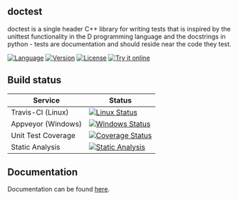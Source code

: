 doctest
-------

doctest is a single header C++ library for writing tests that is inspired by the unittest functionality in the D programming language and the docstrings in python - tests are documentation and should reside near the code they test.

[![Language](https://img.shields.io/badge/language-C++-blue.svg)](https://github.com/onqtam/doctest/wiki)
[![Version](https://badge.fury.io/gh/onqtam%2Fdoctest.svg)](https://github.com/onqtam/doctest/releases)
[![License](https://img.shields.io/badge/license-MIT-blue.svg)](https://opensource.org/licenses/MIT)
[![Try it online](https://img.shields.io/badge/try%20it-online-orange.svg)](http://melpon.org/wandbox/permlink/JtwiOSb6lwzkqQoJ)

Build status
------------

| Service            | Status                                                   |
|--------------------|----------------------------------------------------------|
| Travis-CI (Linux)  | [![Linux Status](https://travis-ci.org/onqtam/doctest.svg?branch=master)](https://travis-ci.org/onqtam/doctest)|
| Appveyor (Windows) | [![Windows Status](https://ci.appveyor.com/api/projects/status/j89qxtahyw1dp4gd?svg=true)](https://ci.appveyor.com/project/onqtam/doctest)|
| Unit Test Coverage | [![Coverage Status](https://coveralls.io/repos/github/onqtam/doctest/badge.svg?branch=master)](https://coveralls.io/github/onqtam/doctest?branch=master)|
| Static Analysis    | [![Static Analysis](https://scan.coverity.com/projects/7865/badge.svg)](https://scan.coverity.com/projects/onqtam-doctest)|

Documentation
-------------

Documentation can be found [here](doc/markdown/).
